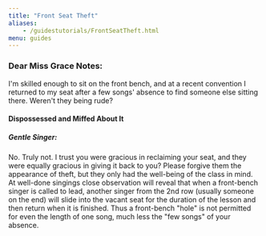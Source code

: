 ```yaml
---
title: "Front Seat Theft"
aliases:
    - /guidestutorials/FrontSeatTheft.html
menu: guides
---
```

### Dear Miss Grace Notes:
 I'm skilled enough to sit on the front bench, and at a recent convention I returned to my seat after a few songs' absence to find someone else sitting there. Weren't they being rude?
#### Dispossessed and Miffed About It

##### Gentle Singer: 
No. Truly not. I trust you were gracious in reclaiming your seat, and they were equally gracious in giving it back to you? Please forgive them the appearance of theft, but they only had the well-being of the class in mind. At well-done singings close observation will reveal that when a front-bench singer is called to lead, another singer from the 2nd row (usually someone on the end) will slide into the vacant seat for the duration of the lesson and then return when it is finished. Thus a front-bench "hole" is not permitted for even the length of one song, much less the "few songs" of your absence.